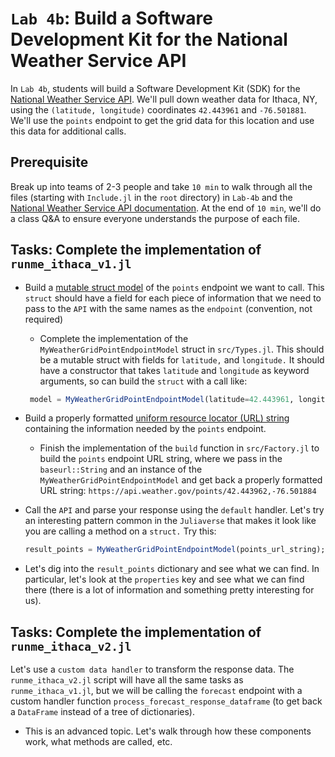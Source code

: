 # `Lab 4b`: Build a Software Development Kit for the National Weather Service API
In `Lab 4b`, students will build a Software Development Kit (SDK) for the [National Weather Service API](https://www.weather.gov/documentation/services-web-api). We'll pull down weather data for Ithaca, NY, using the `(latitude, longitude)` coordinates `42.443961` and `-76.501881`. We'll use the `points` endpoint to get the grid data for this location and use this data for additional calls. 

## Prerequisite 
Break up into teams of 2-3 people and take `10 min` to walk through all the files (starting with `Include.jl` in the `root` directory) in `Lab-4b` and the [National Weather Service API documentation](https://www.weather.gov/documentation/services-web-api). At the end of `10 min`, we'll do a class Q&A to ensure everyone understands the purpose of each file.

## Tasks: Complete the implementation of `runme_ithaca_v1.jl`

* Build a [mutable struct model](https://docs.julialang.org/en/v1/manual/types/#Composite-Types) of the `points` endpoint we want to call. This `struct` should have a field for each piece of information that we need to pass to the `API` with the same names as the `endpoint` (convention, not required)
    * Complete the implementation of the `MyWeatherGridPointEndpointModel` struct in `src/Types.jl`. This should be a mutable struct with fields for `latitude,` and `longitude.` It should have a constructor that takes `latitude` and `longitude` as keyword arguments, so can build the `struct` with a call like:
    
    ```julia
     model = MyWeatherGridPointEndpointModel(latitude=42.443961, longitude=-76.501881)
     ```

* Build a properly formatted [uniform resource locator (URL) string](https://en.wikipedia.org/wiki/URL) containing the information needed by the `points` endpoint.
    * Finish the implementation of the `build` function in `src/Factory.jl` to build the `points` endpoint URL string, where we pass in the `baseurl::String` and an instance of the `MyWeatherGridPointEndpointModel` and get back a properly formatted URL string: `https://api.weather.gov/points/42.443962,-76.501884`

* Call the `API` and parse your response using the `default` handler. Let's try an interesting pattern common in the `Juliaverse` that makes it look like you are calling a method on a `struct.` Try this:
    
    ```julia
    result_points = MyWeatherGridPointEndpointModel(points_url_string);
    ```

* Let's dig into the `result_points` dictionary and see what we can find. In particular, let's look at the `properties` key and see what we can find there (there is a lot of information and something pretty interesting for us).

## Tasks: Complete the implementation of `runme_ithaca_v2.jl`
Let's use a `custom data handler` to transform the response data. The `runme_ithaca_v2.jl` script will have all the same tasks as `runme_ithaca_v1.jl`, but we will be calling the `forecast` endpoint with a custom handler function `process_forecast_response_dataframe` (to get back a `DataFrame` instead of a tree of dictionaries).
* This is an advanced topic. Let's walk through how these components work, what methods are called, etc.
